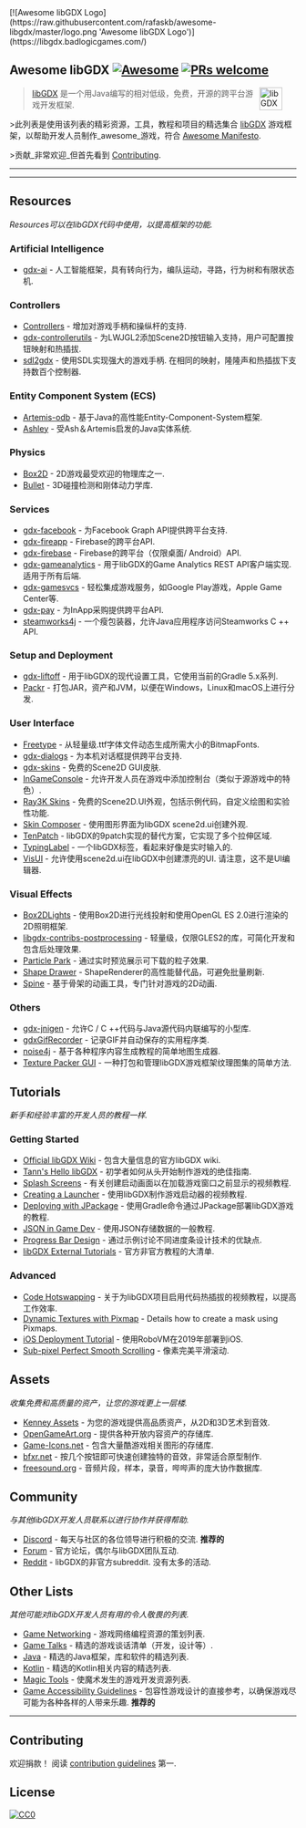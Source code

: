 <div class="github-widget" data-repo="rafaskb/awesome-libgdx"></div>
<script async src="https://pagead2.googlesyndication.com/pagead/js/adsbygoogle.js"></script><ins class="adsbygoogle" style="display:block" data-ad-client="ca-pub-6890694312814945" data-ad-slot="5473692530" data-ad-format="auto"  data-full-width-responsive="true"></ins><script>(adsbygoogle = window.adsbygoogle || []).push({});</script>
[![Awesome libGDX Logo](https://raw.githubusercontent.com/rafaskb/awesome-libgdx/master/logo.png 'Awesome libGDX Logo')](https://libgdx.badlogicgames.com/)

## Awesome libGDX [![Awesome](https://awesome.re/badge-flat2.svg)](https://awesome.re) [![PRs welcome](https://img.shields.io/badge/PRs-welcome-brightgreen.svg?style=flat-square)](https://github.com/rafaskb/awesome-libgdx#contributing)

> <a href="https://libgdx.badlogicgames.com/"><img src="https://libgdx.badlogicgames.com/img/logo.png" alt="libGDX Logo" align="right" style="margin-right: 25px" height=40></a>
>
> [libGDX](https://libgdx.badlogicgames.com/) 是一个用Java编写的相对低级，免费，开源的跨平台游戏开发框架.
>
&gt;此列表是使用该列表的精彩资源，工具，教程和项目的精选集合 [libGDX](https://libgdx.badlogicgames.com/) 游戏框架，以帮助开发人员制作_awesome_游戏，符合 [Awesome Manifesto](https://github.com/sindresorhus/awesome/blob/master/awesome.md).
>
&gt;贡献_非常欢迎_但首先看到 [Contributing](#contributing).


---





---


## Resources

_Resources可以在libGDX代码中使用，以提高框架的功能._

### Artificial Intelligence
- [gdx-ai](https://github.com/libgdx/gdx-ai) - 人工智能框架，具有转向行为，编队运动，寻路，行为树和有限状态机.

### Controllers
- [Controllers](https://github.com/libgdx/libgdx/wiki/Controllers) - 增加对游戏手柄和操纵杆的支持.
- [gdx-controllerutils](https://github.com/MrStahlfelge/gdx-controllerutils) - 为LWJGL2添加Scene2D按钮输入支持，用户可配置按钮映射和热插拔.
- [sdl2gdx](https://github.com/electronstudio/sdl2gdx)   - 使用SDL实现强大的游戏手柄.  在相同的映射，隆隆声和热插拔下支持数百个控制器.

### Entity Component System (ECS)
- [Artemis-odb](https://github.com/junkdog/artemis-odb) - 基于Java的高性能Entity-Component-System框架.
- [Ashley](https://github.com/libgdx/ashley) - 受Ash＆Artemis启发的Java实体系统.

### Physics
- [Box2D](https://github.com/libgdx/libgdx/wiki/Box2d) -  2D游戏最受欢迎的物理库之一.
- [Bullet](https://github.com/libgdx/libgdx/wiki/Bullet-physics) -  3D碰撞检测和刚体动力学库.

### Services
- [gdx-facebook](https://github.com/TomGrill/gdx-facebook) - 为Facebook Graph API提供跨平台支持.
- [gdx-fireapp](https://github.com/mk-5/gdx-fireapp) -  Firebase的跨平台API.
- [gdx-firebase](https://github.com/TomGrill/gdx-firebase) -  Firebase的跨平台（仅限桌面/ Android）API.
- [gdx-gameanalytics](https://github.com/MrStahlfelge/gdx-gameanalytics)   - 用于libGDX的Game Analytics REST API客户端实现.  适用于所有后端.
- [gdx-gamesvcs](https://github.com/MrStahlfelge/gdx-gamesvcs) - 轻松集成游戏服务，如Google Play游戏，Apple Game Center等.
- [gdx-pay](https://github.com/libgdx/gdx-pay) - 为InApp采购提供跨平台API.
- [steamworks4j](https://github.com/code-disaster/steamworks4j) - 一个瘦包装器，允许Java应用程序访问Steamworks C ++ API.

### Setup and Deployment
- [gdx-liftoff](https://github.com/tommyettinger/gdx-liftoff) - 用于libGDX的现代设置工具，它使用当前的Gradle 5.x系列.
- [Packr](https://github.com/libGDX/packr) - 打包JAR，资产和JVM，以便在Windows，Linux和macOS上进行分发.

### User Interface
- [Freetype](https://github.com/libgdx/libgdx/wiki/Gdx-freetype) - 从轻量级.ttf字体文件动态生成所需大小的BitmapFonts.
- [gdx-dialogs](https://github.com/TomGrill/gdx-dialogs) - 为本机对话框提供跨平台支持.
- [gdx-skins](https://github.com/czyzby/gdx-skins) - 免费的Scene2D GUI皮肤.
- [InGameConsole](https://github.com/StrongJoshua/libGDX-inGameConsole) - 允许开发人员在游戏中添加控制台（类似于源游戏中的特色）.
- [Ray3K Skins](https://ray3k.wordpress.com/artwork/) - 免费的Scene2D.UI外观，包括示例代码，自定义绘图和实验性功能.
- [Skin Composer](https://github.com/raeleus/skin-composer) - 使用图形界面为libGDX scene2d.ui创建外观.
- [TenPatch](https://github.com/raeleus/TenPatch) -  libGDX的9patch实现的替代方案，它实现了多个拉伸区域.
- [TypingLabel](https://github.com/rafaskb/typing-label) - 一个libGDX标签，看起来好像是实时输入的.
- [VisUI](https://github.com/kotcrab/vis-ui)   - 允许使用scene2d.ui在libGDX中创建漂亮的UI.  请注意，这不是UI编辑器.

### Visual Effects
- [Box2DLights](https://github.com/libgdx/box2dlights) - 使用Box2D进行光线投射和使用OpenGL ES 2.0进行渲染的2D照明框架.
- [libgdx-contribs-postprocessing](https://github.com/manuelbua/libgdx-contribs/tree/master/postprocessing) - 轻量级，仅限GLES2的库，可简化开发和包含后处理效果.
- [Particle Park](https://github.com/raeleus/Particle-Park) - 通过实时预览展示可下载的粒子效果.
- [Shape Drawer](https://github.com/earlygrey/shapedrawer) -  ShapeRenderer的高性能替代品，可避免批量刷新.
- [Spine](http://esotericsoftware.com/) - 基于骨架的动画工具，专门针对游戏的2D动画.

### Others
- [gdx-jnigen](https://github.com/libgdx/libgdx/tree/master/extensions/gdx-jnigen) - 允许C / C ++代码与Java源代码内联编写的小型库.
- [gdxGifRecorder](https://github.com/Anuken/GDXGifRecorder) - 记录GIF并自动保存的实用程序类.
- [noise4j](https://github.com/czyzby/noise4j) - 基于各种程序内容生成教程的简单地图生成器.
- [Texture Packer GUI](https://github.com/crashinvaders/gdx-texture-packer-gui) - 一种打包和管理libGDX游戏框架纹理图集的简单方法.


## Tutorials

_新手和经验丰富的开发人员的教程一样._

### Getting Started

- [Official libGDX Wiki](https://github.com/libgdx/libgdx/wiki) - 包含大量信息的官方libGDX wiki.
- [Tann's Hello libGDX](http://tann.space/HelloLibgdx/) - 初学者如何从头开始制作游戏的绝佳指南.
- [Splash Screens](https://youtu.be/Rnmq_Jv-pe4) - 有关创建启动画面以在加载游戏窗口之前显示的视频教程.
- [Creating a Launcher](https://youtu.be/3l5F7f7vfTU) - 使用libGDX制作游戏启动器的视频教程.
- [Deploying with JPackage](https://github.com/raeleus/skin-composer/wiki/libGDX-and-JPackage) - 使用Gradle命令通过JPackage部署libGDX游戏的教程.
- [JSON in Game Dev](http://mana-break.blogspot.com/2014/06/power-of-json-in-game-development-items.html) - 使用JSON存储数据的一般教程.
- [Progress Bar Design](https://github.com/raeleus/skin-composer/wiki/The-Man-Who-Killed-Hitler-and-then-The-Progress-Bar) - 通过示例讨论不同进度条设计技术的优缺点.
- [libGDX External Tutorials](https://github.com/libgdx/libgdx/wiki/External-tutorials) - 官方非官方教程的大清单.

### Advanced

- [Code Hotswapping](https://youtu.be/zKfh6WuaikQ) - 关于为libGDX项目启用代码热插拔的视频教程，以提高工作效率.
- [Dynamic Textures with Pixmap](https://javadocmd.com/blog/libgdx-dynamic-textures-with-pixmap/) - Details how to create a mask using Pixmaps.
- [iOS Deployment Tutorial](https://link.medium.com/vgYo0mSi3W) - 使用RoboVM在2019年部署到iOS.
- [Sub-pixel Perfect Smooth Scrolling](http://code-disaster.com/2016/02/subpixel-perfect-smooth-scrolling.html) - 像素完美平滑滚动.


## Assets

_收集免费和高质量的资产，让您的游戏更上一层楼._

- [Kenney Assets](https://kenney.nl/) - 为您的游戏提供高品质资产，从2D和3D艺术到音效.
- [OpenGameArt.org](https://opengameart.org/) - 提供各种开放内容资产的存储库.
- [Game-Icons.net](http://game-icons.net/) - 包含大量酷游戏相关图形的存储库.
- [bfxr.net](https://www.bfxr.net/) - 按几个按钮即可快速创建独特的音效，非常适合原型制作.
- [freesound.org](https://freesound.org/) - 音频片段，样本，录音，哔哔声的庞大协作数据库.


## Community

_与其他libGDX开发人员联系以进行协作并获得帮助._

- [Discord](https://discord.gg/4S8pQqc)   - 每天与社区的各位领导进行积极的交流.  **推荐的**
- [Forum](https://www.badlogicgames.com/forum/) - 官方论坛，偶尔与libGDX团队互动.
- [Reddit](https://www.reddit.com/r/libgdx/)   -  libGDX的非官方subreddit.  没有太多的活动.


## Other Lists

_其他可能对libGDX开发人员有用的令人敬畏的列表._

- [Game Networking](https://github.com/MFatihMAR/Awesome-Game-Networking) - 游戏网络编程资源的策划列表.
- [Game Talks](https://github.com/hzoo/awesome-gametalks) - 精选的游戏谈话清单（开发，设计等）.
- [Java](https://github.com/akullpp/awesome-java) - 精选的Java框架，库和软件的精选列表.
- [Kotlin](https://github.com/KotlinBy/awesome-kotlin) - 精选的Kotlin相关内容的精选列表.
- [Magic Tools](https://github.com/ellisonleao/magictools) - 使魔术发生的游戏开发资源列表.
- [Game Accessibility Guidelines](http://gameaccessibilityguidelines.com/)   - 包容性游戏设计的直接参考，以确保游戏尽可能为各种各样的人带来乐趣.  **推荐的**


---


## Contributing

 欢迎捐款！  阅读 [contribution guidelines](https://github.com/rafaskb/awesome-libgdx/blob/master/contributing.md) 第一.



## License

[![CC0](https://mirrors.creativecommons.org/presskit/buttons/88x31/svg/cc-zero.svg)](https://creativecommons.org/publicdomain/zero/1.0)
